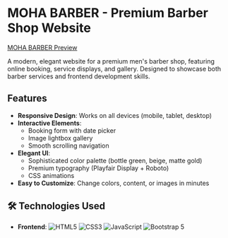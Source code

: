 # MOHA BARBER - Premium Barber Shop Website

[MOHA BARBER Preview](https://sandrogomez-dev.github.io/Moha-Barber/)

A modern, elegant website for a premium men's barber shop, featuring online booking, service displays, and gallery. Designed to showcase both barber services and frontend development skills.

##  Features

- **Responsive Design**: Works on all devices (mobile, tablet, desktop)
- **Interactive Elements**:
  - Booking form with date picker
  - Image lightbox gallery
  - Smooth scrolling navigation
- **Elegant UI**:
  - Sophisticated color palette (bottle green, beige, matte gold)
  - Premium typography (Playfair Display + Roboto)
  - CSS animations
- **Easy to Customize**: Change colors, content, or images in minutes

## 🛠 Technologies Used

- **Frontend**:
  ![HTML5](https://img.shields.io/badge/-HTML5-E34F26?logo=html5&logoColor=white)
  ![CSS3](https://img.shields.io/badge/-CSS3-1572B6?logo=css3&logoColor=white)
  ![JavaScript](https://img.shields.io/badge/-JavaScript-F7DF1E?logo=javascript&logoColor=black)
  ![Bootstrap 5](https://img.shields.io/badge/-Bootstrap-7952B3?logo=bootstrap&logoColor=white)
